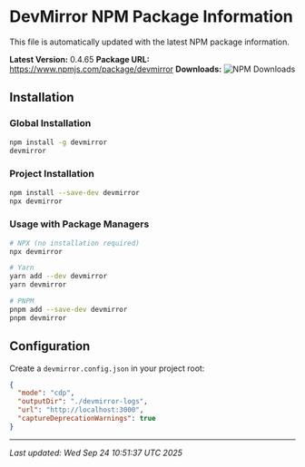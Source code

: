 # DevMirror NPM Package Information

This file is automatically updated with the latest NPM package information.

**Latest Version:** 0.4.65
**Package URL:** https://www.npmjs.com/package/devmirror
**Downloads:** ![NPM Downloads](https://img.shields.io/npm/dm/devmirror)

## Installation

### Global Installation
```bash
npm install -g devmirror
devmirror
```

### Project Installation
```bash
npm install --save-dev devmirror
npx devmirror
```

### Usage with Package Managers
```bash
# NPX (no installation required)
npx devmirror

# Yarn
yarn add --dev devmirror
yarn devmirror

# PNPM
pnpm add --save-dev devmirror
pnpm devmirror
```

## Configuration
Create a `devmirror.config.json` in your project root:

```json
{
  "mode": "cdp",
  "outputDir": "./devmirror-logs",
  "url": "http://localhost:3000",
  "captureDeprecationWarnings": true
}
```

---
*Last updated: Wed Sep 24 10:51:37 UTC 2025*
